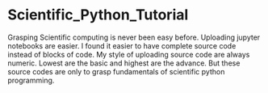 # Scientific_Python_Tutorial
Grasping Scientific computing is never been easy before. Uploading jupyter notebooks are easier. I found it easier to have complete source code instead of blocks of code. My style of uploading source code are always numeric. Lowest are the basic and highest are the advance. But these source codes are only to grasp fundamentals of scientific python programming. 

